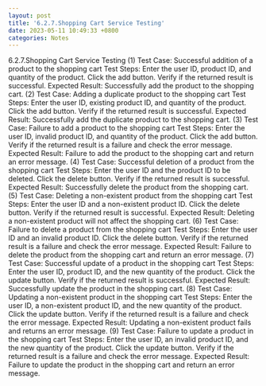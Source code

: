 ```yaml
---
layout: post
title: '6.2.7.Shopping Cart Service Testing'
date: 2023-05-11 10:49:33 +0800
categories: Notes
---
```


6.2.7.Shopping Cart Service Testing
(1) Test Case: Successful addition of a product to the shopping cart
Test Steps:
Enter the user ID, product ID, and quantity of the product.
Click the add button.
Verify if the returned result is successful.
Expected Result: Successfully add the product to the shopping cart.
(2) Test Case: Adding a duplicate product to the shopping cart
Test Steps:
Enter the user ID, existing product ID, and quantity of the product.
Click the add button.
Verify if the returned result is successful.
Expected Result: Successfully add the duplicate product to the shopping cart.
(3) Test Case: Failure to add a product to the shopping cart
Test Steps:
Enter the user ID, invalid product ID, and quantity of the product.
Click the add button.
Verify if the returned result is a failure and check the error message.
Expected Result: Failure to add the product to the shopping cart and return an error message.
(4) Test Case: Successful deletion of a product from the shopping cart
Test Steps:
Enter the user ID and the product ID to be deleted.
Click the delete button.
Verify if the returned result is successful.
Expected Result: Successfully delete the product from the shopping cart.
(5) Test Case: Deleting a non-existent product from the shopping cart
Test Steps:
Enter the user ID and a non-existent product ID.
Click the delete button.
Verify if the returned result is successful.
Expected Result: Deleting a non-existent product will not affect the shopping cart.
(6) Test Case: Failure to delete a product from the shopping cart
Test Steps:
Enter the user ID and an invalid product ID.
Click the delete button.
Verify if the returned result is a failure and check the error message.
Expected Result: Failure to delete the product from the shopping cart and return an error message.
(7) Test Case: Successful update of a product in the shopping cart
Test Steps:
Enter the user ID, product ID, and the new quantity of the product.
Click the update button.
Verify if the returned result is successful.
Expected Result: Successfully update the product in the shopping cart.
(8) Test Case: Updating a non-existent product in the shopping cart
Test Steps:
Enter the user ID, a non-existent product ID, and the new quantity of the product.
Click the update button.
Verify if the returned result is a failure and check the error message.
Expected Result: Updating a non-existent product fails and returns an error message.
(9) Test Case: Failure to update a product in the shopping cart
Test Steps:
Enter the user ID, an invalid product ID, and the new quantity of the product.
Click the update button.
Verify if the returned result is a failure and check the error message.
Expected Result: Failure to update the product in the shopping cart and return an error message.
